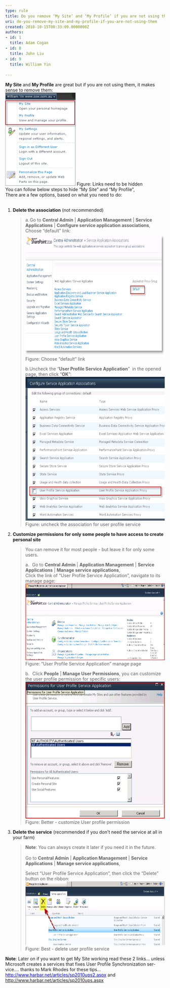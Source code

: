 ```yaml
---
type: rule
title: Do you remove ‘My Site’ and ‘My Profile’ if you are not using them?
uri: do-you-remove-my-site-and-my-profile-if-you-are-not-using-them
created: 2010-10-15T08:33:09.0000000Z
authors:
- id: 1
  title: Adam Cogan
- id: 8
  title: John Liu
- id: 9
  title: William Yin

---
```




<span class='intro'> 
  <div>
<font><strong>My Site</strong> and <strong>My Profile</strong> are great but if you are not using them, it makes sense to remove them&#58;<font><br>
</font></font><img alt="" height="293" width="222" class="ms-rteCustom-ImageArea" src="LinksNeedToBeRemove.png" /> <font class="ms-rteCustom-FigureNormal">Figure&#58; Links need to be hidden</font>
</div>
 </span>


  <div>
<span><font>You can follow below steps to&#160;hide “My Site” and “My Profile”,<br>
There are a few options, based on what you need to do&#58;<br>
</font>
<br>
<font>
</font>
<ol>
    <font>
    <li><strong>Delete the association</strong> (not recommended)
    <blockquote dir="ltr" style="margin-right&#58;0px;">
    <p>
    a.<span style="font&#58;7pt 'times new roman';"> </span>Go to <strong>Central Admin</strong>
    | <strong>Application Management</strong> | <strong>Service Applications</strong>
    | <strong>Configure service application associations</strong>,&#160;<br>
    Choose “default” link&#58;
    <br>
    <img alt="" height="384" width="569" class="ms-rteCustom-ImageArea" src="RemoveAssociation.png" /><font class="ms-rteCustom-FigureBad">Figure&#58; Choose “default” link</font></p>
    <p>
    b.Uncheck the “<strong>User Profile Service Application</strong>”&#160; in the
    opened page, then click “<strong>OK</strong>”&#58;<span lang="EN-US">
    <img alt="" height="453" width="570" class="ms-rteCustom-ImageArea" src="RemoveAssociation2.png" /><br>
    </span>
    <font class="ms-rteCustom-FigureBad">Figure&#58; uncheck the association for user
    profile service</font></p>
    </blockquote>
    </li>
    <li><strong>Customize permissions for only some people to have access to create personal site</strong>
    <blockquote dir="ltr" style="margin-right&#58;0px;">
    <p>
    You can remove it for most people - but leave it for only some users.
    </p>
    <p>
    <span lang="EN-US">a.<span style="font&#58;7pt 'times new roman';">&#160;&#160;&#160;
    </span>Go to <strong>Central Admin</strong> | <strong>Application Management</strong>
    | <strong>Service Applications</strong> | <strong>Manage service applications</strong>,<br>
    Click the link of “User Profile Service Application”, navigate to its manage
    page&#58;</span><strong><span lang="EN-US"><img alt="" height="241" width="573" class="ms-rteCustom-ImageArea" src="UserProfileServiceManagePage.png" /><br>
    </span></strong><font class="ms-rteCustom-FigureGood">Figure&#58; “User Profile
    Service Application” manage page</font></p>
    <p>
    b.<span style="font&#58;7pt 'times new roman';">&#160;&#160;&#160; </span>Click
    <strong>People</strong> | <strong>Manage User Permissions</strong>, you can
    customize the user profile permission for specific users&#58;<strong><span lang="EN-US"><img alt="" height="431" width="498" class="ms-rteCustom-ImageArea" src="CustomUserProfileServicePermission.png" /></span><br>
    </strong><span class="ms-rteCustom-FigureGood">Figure&#58; Better - customize User profile
    permission</span></p>
    <p></p>
    </blockquote>
    </li>
    <li><strong>Delete the service</strong> (recommended if you don't need the service at all in your farm)
    <blockquote dir="ltr" style="margin-right&#58;0px;">
    <p>
    <strong>Note</strong>&#58; You can always create it later if you need it in the
    future.<br>
    <br>
    Go to <strong>Central Admin</strong> | <strong>Application Management</strong> |
    <strong>Service Applications</strong> | <strong>Manage service applications</strong>,
    </p>
    <p>
    <span lang="EN-US">Select “User Profile Service Application”, then click the
    “Delete” button on the ribbon&#58;</span><strong><span lang="EN-US"><img alt="" height="201" width="572" class="ms-rteCustom-ImageArea" src="DeleteUserProfileService.png" /><br>
    </span></strong><font class="ms-rteCustom-FigureNormal">
    <span class="ms-rteCustom-FigureNormal"><span class="ms-rteCustom-FigureGood">Figure&#58; Best - delete user profile
    service</span></span></font></p>
    </blockquote>
    </li>
    </font></ol>
    <font>        </font>
    <p>
    <font>            <strong><span lang="EN-US"><font>Note</font></span></strong><span lang="EN-US"><font>&#58;
    Later on if you want to get My Site working read these 2 links… unless Microsoft
    creates a services that fixes User Profile Synchronization service…. thanks to
    Mark Rhodes for these tips…<br>
    </font><a href="http&#58;//www.harbar.net/articles/sp2010ups2.aspx">
    <font color="#0000ff">http&#58;//www.harbar.net/articles/sp2010ups2.aspx</font></a><font>
    and </font><a href="http&#58;//www.harbar.net/articles/sp2010ups.aspx"><font>
    http&#58;//www.harbar.net/articles/sp2010ups.aspx </font></a></span></font></p>
    <font></font></span>
    <p><span lang="EN-US"><a href="http&#58;//www.harbar.net/articles/sp2010ups.aspx"><font><br>
    </font></a></span></p>
    </div>



